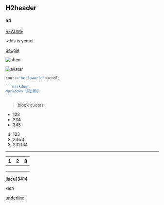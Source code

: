 ## H2header


#### h4  

[README](README.md)


~this is yemei

[geogle](http:www.geogle.com"谷歌")

![chen](https://github.com/YancyGao/ProfessionalEnglish_Assigment/edit/main/chen.jpg)

![avatar](https://www.baidu.com/img/PCtm_d9c8750bed0b3c7d089fa7d55720d6cf.png)









```c++
cout<<"helloworld"<<endl;
```



~~~go
```markdown
Markdown 语法展示
```
~~~



> block quotes





- 123
- 234
- 345







1. 123
2. 23w3
3. 232134

------


| 1    | 2    | 3    |
| ---- | ---- | ---- |
|      |      |      |
|      |      |      |
|      |      |      |





**jiacu13414**

*xieti*

<u>underline</u>

